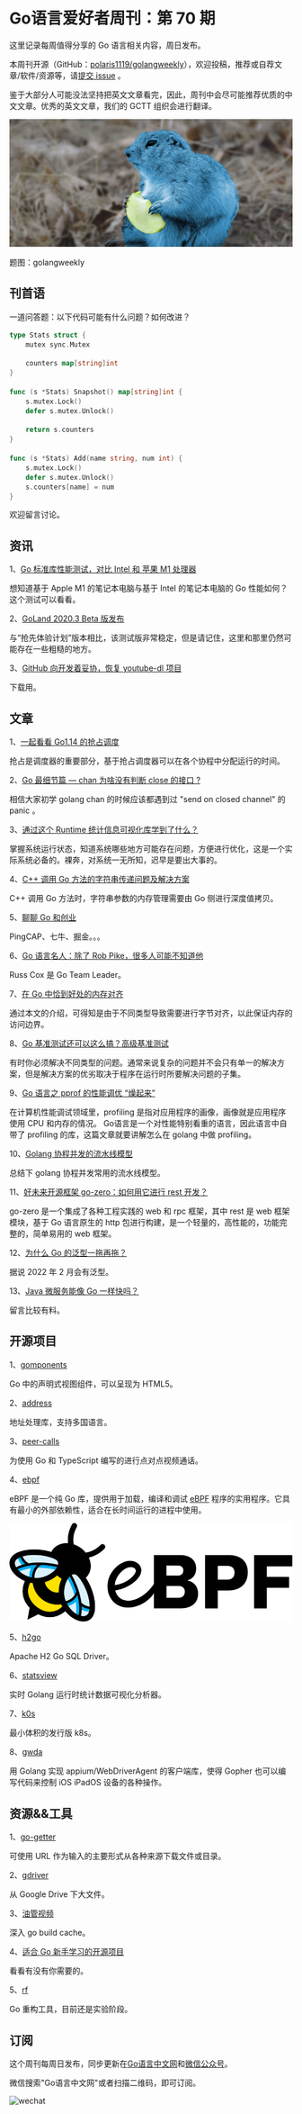 # Go语言爱好者周刊：第 70 期

这里记录每周值得分享的 Go 语言相关内容，周日发布。

本周刊开源（GitHub：[polaris1119/golangweekly](https://github.com/polaris1119/golangweekly)），欢迎投稿，推荐或自荐文章/软件/资源等，请[提交 issue](https://github.com/polaris1119/golangweekly/issues) 。

鉴于大部分人可能没法坚持把英文文章看完，因此，周刊中会尽可能推荐优质的中文文章。优秀的英文文章，我们的 GCTT 组织会进行翻译。

![](imgs/issue070/cover.jpg)

题图：golangweekly

## 刊首语

一道问答题：以下代码可能有什么问题？如何改进？

```go
type Stats struct {
    mutex sync.Mutex

    counters map[string]int
}

func (s *Stats) Snapshot() map[string]int {
    s.mutex.Lock()
    defer s.mutex.Unlock()

    return s.counters
}

func (s *Stats) Add(name string, num int) {
    s.mutex.Lock()
    defer s.mutex.Unlock()
    s.counters[name] = num
}
```

欢迎留言讨论。

## 资讯

1、[Go 标准库性能测试，对比 Intel 和 苹果 M1 处理器](https://roland.zone/m1-go-benchmarks/)

想知道基于 Apple M1 的笔记本电脑与基于 Intel 的笔记本电脑的 Go 性能如何？这个测试可以看看。

2、[GoLand 2020.3 Beta 版发布](https://blog.jetbrains.com/go/2020/11/12/goland-2020-3-goes-beta/)

与“抢先体验计划”版本相比，该测试版非常稳定，但是请记住，这里和那里仍然可能存在一些粗糙的地方。

3、[GitHub 向开发着妥协，恢复 youtube-dl 项目](https://github.blog/2020-11-16-standing-up-for-developers-youtube-dl-is-back/)

下载用。

## 文章

1、[一起看看 Go1.14 的抢占调度](https://mp.weixin.qq.com/s/4_p45bHFn46T1nbWtPPz_Q)

抢占是调度器的重要部分，基于抢占调度器可以在各个协程中分配运行的时间。

2、[Go 最细节篇 — chan 为啥没有判断 close 的接口 ?](https://mp.weixin.qq.com/s/LJusfTvTgO4wC3uySl4Bhg)

相信大家初学 golang chan 的时候应该都遇到过 "send on closed channel" 的 panic 。

3、[通过这个 Runtime 统计信息可视化库学到了什么？](https://mp.weixin.qq.com/s/sRxKJa-zKo-Lb7KRKLhthA)

掌握系统运行状态，知道系统哪些地方可能存在问题，方便进行优化，这是一个实际系统必备的。裸奔，对系统一无所知，迟早是要出大事的。

4、[C++ 调用 Go 方法的字符串传递问题及解决方案](https://www.cnblogs.com/huaweiyun/p/13998446.html)

C++ 调用 Go 方法时，字符串参数的内存管理需要由 Go 侧进行深度值拷贝。

5、[聊聊 Go 和创业](https://mp.weixin.qq.com/s/tGrq-vdCrn6KU-3mgxbDpA)

PingCAP、七牛、掘金。。。

6、[Go 语言名人：除了 Rob Pike，很多人可能不知道他](https://mp.weixin.qq.com/s/kmcJRBahAl4gtPzZUvd5bg)

Russ Cox 是 Go Team Leader。

7、[在 Go 中恰到好处的内存对齐](https://mp.weixin.qq.com/s/8beAx_QiqPcQWz2dqe_IsA)

通过本文的介绍，可得知是由于不同类型导致需要进行字节对齐，以此保证内存的访问边界。

8、[Go 基准测试还可以这么搞？高级基准测试](https://mp.weixin.qq.com/s/bibdVJ-v68IgCF99fBtmKA)

有时你必须解决不同类型的问题。通常来说复杂的问题并不会只有单一的解决方案，但是解决方案的优劣取决于程序在运行时所要解决问题的子集。

9、[Go 语言之 pprof 的性能调优 “燥起来”](https://juejin.cn/post/6896453718527442951)

在计算机性能调试领域里，profiling 是指对应用程序的画像，画像就是应用程序使用 CPU 和内存的情况。 Go语言是一个对性能特别看重的语言，因此语言中自带了 profiling 的库，这篇文章就要讲解怎么在 golang 中做 profiling。

10、[Golang 协程并发的流水线模型](https://segmentfault.com/a/1190000038212342)

总结下 golang 协程并发常用的流水线模型。

11、[好未来开源框架 go-zero：如何用它进行 rest 开发？](https://mp.weixin.qq.com/s/Ug8emhEoWMIYBVFJCd5U7Q)

go-zero 是一个集成了各种工程实践的 web 和 rpc 框架，其中 rest 是 web 框架模块，基于 Go 语言原生的 http 包进行构建，是一个轻量的，高性能的，功能完整的，简单易用的 web 框架。

12、[为什么 Go 的泛型一拖再拖？](https://mp.weixin.qq.com/s/ftmuA9g7QPAwSwiswRuSuw)

据说 2022 年 2 月会有泛型。

13、[Java 微服务能像 Go 一样快吗？](https://mp.weixin.qq.com/s/e1yKNKc-C6LbdbWH3-qyPg)

留言比较有料。

## 开源项目

1、[gomponents](https://github.com/maragudk/gomponents)

Go 中的声明式视图组件，可以呈现为 HTML5。

2、[address](https://github.com/bojanz/address)

地址处理库，支持多国语言。

3、[peer-calls](https://github.com/peer-calls/peer-calls)

为使用 Go 和 TypeScript 编写的进行点对点视频通话。

4、[ebpf](https://github.com/cilium/ebpf)

eBPF 是一个纯 Go 库，提供用于加载，编译和调试 [eBPF](https://ebpf.io/) 程序的实用程序。它具有最小的外部依赖性，适合在长时间运行的进程中使用。

![](imgs/issue070/ebpf.png)

5、[h2go](https://github.com/jmrobles/h2go)

Apache H2 Go SQL Driver。

6、[statsview](https://github.com/go-echarts/statsview)

实时 Golang 运行时统计数据可视化分析器。

7、[k0s](https://github.com/k0sproject/k0s)

最小体积的发行版 k8s。

8、[gwda](https://github.com/electricbubble/gwda)

用 Golang 实现 appium/WebDriverAgent 的客户端库，使得 Gopher 也可以编写代码来控制 iOS iPadOS 设备的各种操作。

## 资源&&工具

1、[go-getter](https://github.com/hashicorp/go-getter)

可使用 URL 作为输入的主要形式从各种来源下载文件或目录。

2、[gdriver](https://github.com/mtojek/gdriver)

从 Google Drive 下大文件。

3、[油管视频](https://www.youtube.com/watch?v=VVqaFLev19Y)

深入 go build cache。

4、[适合 Go 新手学习的开源项目](https://juejin.cn/post/6896255508983283719)

看看有没有你需要的。

5、[rf](https://github.com/rsc/rf)

Go 重构工具，目前还是实验阶段。

## 订阅

这个周刊每周日发布，同步更新在[Go语言中文网](https://studygolang.com/go/weekly)和[微信公众号](https://weixin.sogou.com/weixin?query=Go%E8%AF%AD%E8%A8%80%E4%B8%AD%E6%96%87%E7%BD%91)。

微信搜索"Go语言中文网"或者扫描二维码，即可订阅。

![wechat](imgs/wechat.png)
